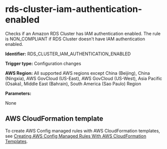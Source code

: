 # rds\-cluster\-iam\-authentication\-enabled<a name="rds-cluster-iam-authentication-enabled"></a>

Checks if an Amazon RDS Cluster has IAM authentication enabled\. The rule is NON\_COMPLIANT if RDS Cluster doesn't have IAM authentication enabled\. 

**Identifier:** RDS\_CLUSTER\_IAM\_AUTHENTICATION\_ENABLED

**Trigger type:** Configuration changes

**AWS Region:** All supported AWS regions except China \(Beijing\), China \(Ningxia\), AWS GovCloud \(US\-East\), AWS GovCloud \(US\-West\), Asia Pacific \(Osaka\), Middle East \(Bahrain\), South America \(Sao Paulo\) Region

**Parameters:**

None  

## AWS CloudFormation template<a name="w29aac11c33c17b7d259c15"></a>

To create AWS Config managed rules with AWS CloudFormation templates, see [Creating AWS Config Managed Rules With AWS CloudFormation Templates](aws-config-managed-rules-cloudformation-templates.md)\.